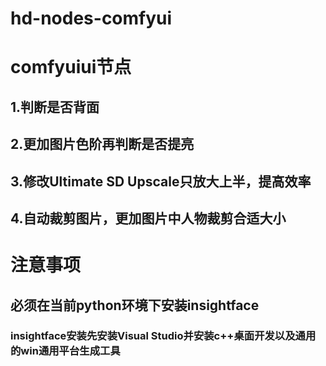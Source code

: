 # hd-nodes-comfyui
# comfyuiui节点
## 1.判断是否背面
## 2.更加图片色阶再判断是否提亮
## 3.修改Ultimate SD Upscale只放大上半，提高效率
## 4.自动裁剪图片，更加图片中人物裁剪合适大小

# 注意事项
## 必须在当前python环境下安装insightface
### insightface安装先安装Visual Studio并安装c++桌面开发以及通用的win通用平台生成工具



